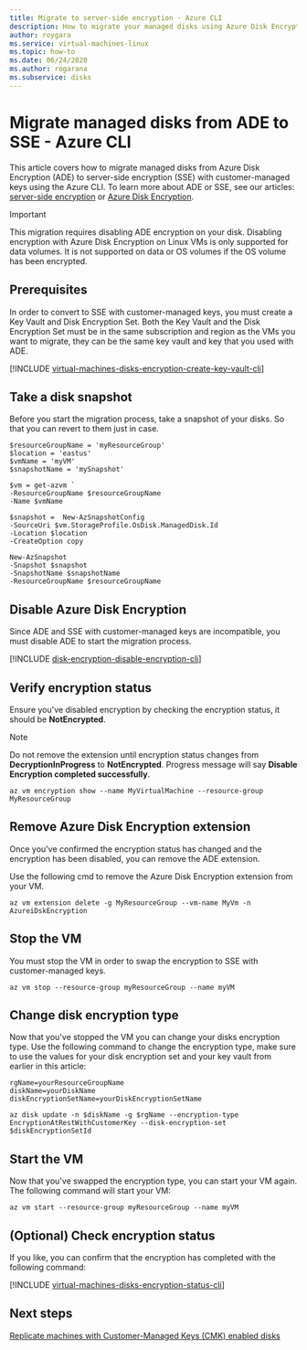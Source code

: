 ```yaml
---
title: Migrate to server-side encryption - Azure CLI
description: How to migrate your managed disks using Azure Disk Encryption to server-side encryption with customer-managed keys using the Azure CLI.
author: roygara
ms.service: virtual-machines-linux
ms.topic: how-to
ms.date: 06/24/2020
ms.author: rogarana
ms.subservice: disks
---
```


# Migrate managed disks from ADE to SSE - Azure CLI

This article covers how to migrate managed disks from Azure Disk Encryption (ADE) to server-side encryption (SSE) with customer-managed keys using the Azure CLI. To learn more about ADE or SSE, see our articles: [server-side encryption](disk-encryption.md) or [Azure Disk Encryption](disk-encryption-overview.md).

>[!IMPORTANT]
>This migration requires disabling ADE encryption on your disk. Disabling encryption with Azure Disk Encryption on Linux VMs is only supported for data volumes. It is not supported on data or OS volumes if the OS volume has been encrypted.

## Prerequisites

In order to convert to SSE with customer-managed keys, you must create a Key Vault and Disk Encryption Set. Both the Key Vault and the Disk Encryption Set must be in the same subscription and region as the VMs you want to migrate, they can be the same key vault and key that you used with ADE.

[!INCLUDE [virtual-machines-disks-encryption-create-key-vault-cli](../../../includes/virtual-machines-disks-encryption-create-key-vault-cli.md)]


## Take a disk snapshot

Before you start the migration process, take a snapshot of your disks. So that you can revert to them just in case.

```azurecli
$resourceGroupName = 'myResourceGroup' 
$location = 'eastus' 
$vmName = 'myVM'
$snapshotName = 'mySnapshot'

$vm = get-azvm `
-ResourceGroupName $resourceGroupName 
-Name $vmName

$snapshot =  New-AzSnapshotConfig 
-SourceUri $vm.StorageProfile.OsDisk.ManagedDisk.Id 
-Location $location 
-CreateOption copy

New-AzSnapshot 
-Snapshot $snapshot 
-SnapshotName $snapshotName 
-ResourceGroupName $resourceGroupName
```


## Disable Azure Disk Encryption

Since ADE and SSE with customer-managed keys are incompatible, you must disable ADE to start the migration process.

[!INCLUDE [disk-encryption-disable-encryption-cli](../../../includes/disk-encryption-disable-encryption-cli.md)]

## Verify encryption status

Ensure you've disabled encryption by checking the encryption status, it should be **NotEncrypted**.

> [!NOTE]
> Do not remove the extension until encryption status changes from **DecryptionInProgress** to **NotEncrypted**. Progress message will say **Disable Encryption completed successfully**.

```azurecli
az vm encryption show --name MyVirtualMachine --resource-group MyResourceGroup
```


## Remove Azure Disk Encryption extension 

Once you've confirmed the encryption status has changed and the encryption has been disabled, you can remove the ADE extension.

Use the following cmd to remove the Azure Disk Encryption extension from your VM.

```azurecli
az vm extension delete -g MyResourceGroup --vm-name MyVm -n AzureiDskEncryption
```


## Stop the VM

You must stop the VM in order to swap the encryption to SSE with customer-managed keys.

```azurecli
az vm stop --resource-group myResourceGroup --name myVM
```

## Change disk encryption type

Now that you've stopped the VM you can change your disks encryption type. Use the following command to change the encryption type, make sure to use the values for your disk encryption set and your key vault from earlier in this article:

```azurecli
rgName=yourResourceGroupName
diskName=yourDiskName
diskEncryptionSetName=yourDiskEncryptionSetName
 
az disk update -n $diskName -g $rgName --encryption-type EncryptionAtRestWithCustomerKey --disk-encryption-set $diskEncryptionSetId
```

## Start the VM

Now that you've swapped the encryption type, you can start your VM again. The following command will start your VM:

```azurecli
az vm start --resource-group myResourceGroup --name myVM
```

## (Optional) Check encryption status

If you like, you can confirm that the encryption has completed with the following command:

[!INCLUDE [virtual-machines-disks-encryption-status-cli](../../../includes/virtual-machines-disks-encryption-status-cli.md)]

## Next steps

[Replicate machines with Customer-Managed Keys (CMK) enabled disks](../../site-recovery/azure-to-azure-how-to-enable-replication-cmk-disks.md)